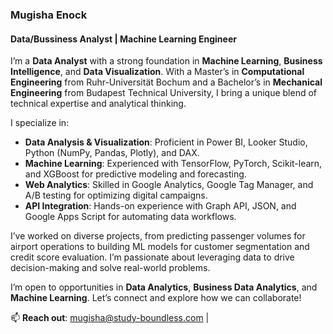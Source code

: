 ### **Mugisha Enock**  
#### Data/Bussiness Analyst | Machine Learning Engineer  

I’m a **Data Analyst** with a strong foundation in **Machine Learning**, **Business Intelligence**, and **Data Visualization**. With a Master’s in **Computational Engineering** from Ruhr-Universität Bochum and a Bachelor’s in **Mechanical Engineering** from Budapest Technical University, I bring a unique blend of technical expertise and analytical thinking.  

I specialize in:  
- **Data Analysis & Visualization**: Proficient in Power BI, Looker Studio, Python (NumPy, Pandas, Plotly), and DAX.  
- **Machine Learning**: Experienced with TensorFlow, PyTorch, Scikit-learn, and XGBoost for predictive modeling and forecasting.  
- **Web Analytics**: Skilled in Google Analytics, Google Tag Manager, and A/B testing for optimizing digital campaigns.  
- **API Integration**: Hands-on experience with Graph API, JSON, and Google Apps Script for automating data workflows.  

I’ve worked on diverse projects, from predicting passenger volumes for airport operations to building ML models for customer segmentation and credit score evaluation. I’m passionate about leveraging data to drive decision-making and solve real-world problems.  

I’m open to opportunities in **Data Analytics**, **Business Data Analytics**, and **Machine Learning**. Let’s connect and explore how we can collaborate!  

📫 **Reach out**: mugisha@study-boundless.com | 
